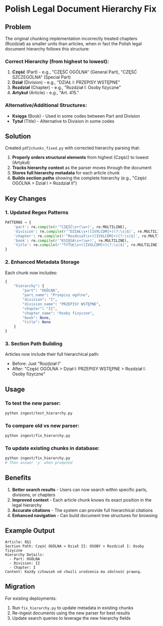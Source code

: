 # Polish Legal Document Hierarchy Fix

## Problem
The original chunking implementation incorrectly treated chapters (Rozdział) as smaller units than articles, when in fact the Polish legal document hierarchy follows this structure:

### Correct Hierarchy (from highest to lowest):
1. **Część** (Part) - e.g., "CZĘŚĆ OGÓLNA" (General Part), "CZĘŚĆ SZCZEGÓLNA" (Special Part)
2. **Dział** (Division) - e.g., "DZIAŁ I: PRZEPISY WSTĘPNE"
3. **Rozdział** (Chapter) - e.g., "Rozdział I: Osoby fizyczne"
4. **Artykuł** (Article) - e.g., "Art. 415."

### Alternative/Additional Structures:
- **Księga** (Book) - Used in some codes between Part and Division
- **Tytuł** (Title) - Alternative to Division in some codes

## Solution

Created `pdf2chunks_fixed.py` with corrected hierarchy parsing that:

1. **Properly orders structural elements** from highest (Część) to lowest (Artykuł)
2. **Tracks hierarchy context** as the parser moves through the document
3. **Stores full hierarchy metadata** for each article chunk
4. **Builds section paths** showing the complete hierarchy (e.g., "Część OGÓLNA > Dział I > Rozdział II")

## Key Changes

### 1. Updated Regex Patterns
```python
PATTERNS = {
    'part': re.compile(r'^CZĘŚĆ\s+(\w+)', re.MULTILINE),
    'division': re.compile(r'^DZIAŁ\s+([IVXLCDM]+)(?:\s|$)', re.MULTILINE),
    'chapter': re.compile(r'^Rozdział\s+([IVXLCDM]+)(?:\s|$)', re.MULTILINE),
    'book': re.compile(r'^KSIĘGA\s+(\w+)', re.MULTILINE),
    'title': re.compile(r'^TYTUŁ\s+([IVXLCDM]+)(?:\s|$)', re.MULTILINE),
}
```

### 2. Enhanced Metadata Storage
Each chunk now includes:
```python
{
    "hierarchy": {
        "part": "OGÓLNA",
        "part_name": "Przepisy ogólne",
        "division": "I",
        "division_name": "PRZEPISY WSTĘPNE",
        "chapter": "II",
        "chapter_name": "Osoby fizyczne",
        "book": None,
        "title": None
    }
}
```

### 3. Section Path Building
Articles now include their full hierarchical path:
- Before: Just "Rozdział I"
- After: "Część OGÓLNA > Dział I: PRZEPISY WSTĘPNE > Rozdział I: Osoby fizyczne"

## Usage

### To test the new parser:
```bash
python ingest/test_hierarchy.py
```

### To compare old vs new parser:
```bash
python ingest/fix_hierarchy.py
```

### To update existing chunks in database:
```bash
python ingest/fix_hierarchy.py
# Then answer 'y' when prompted
```

## Benefits

1. **Better search results** - Users can now search within specific parts, divisions, or chapters
2. **Improved context** - Each article chunk knows its exact position in the legal hierarchy
3. **Accurate citations** - The system can provide full hierarchical citations
4. **Enhanced navigation** - Can build document tree structures for browsing

## Example Output

```
Article: 8§1
Section Path: Część OGÓLNA > Dział II: OSOBY > Rozdział I: Osoby fizyczne
Hierarchy Details:
  - Part: OGÓLNA
  - Division: II
  - Chapter: I
Content: Każdy człowiek od chwili urodzenia ma zdolność prawną.
```

## Migration

For existing deployments:
1. Run `fix_hierarchy.py` to update metadata in existing chunks
2. Re-ingest documents using the new parser for best results
3. Update search queries to leverage the new hierarchy fields